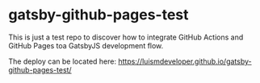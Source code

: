 # gatsby-github-pages-test

This is just a test repo to discover how to integrate GitHub Actions and GitHub Pages toa GatsbyJS development flow.

The deploy can be located here: https://luismdeveloper.github.io/gatsby-github-pages-test/
